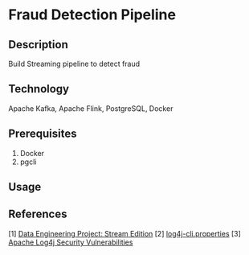 # Fraud Detection Pipeline

## Description

Build Streaming pipeline to detect fraud

## Technology

Apache Kafka, Apache Flink, PostgreSQL, Docker

## Prerequisites

1. Docker
2. pgcli

## Usage

## References
[1] [Data Engineering Project: Stream Edition](https://www.startdataengineering.com/post/data-engineering-project-for-beginners-stream-edition/)
[2] [log4j-cli.properties](https://github.com/apache/flink/blob/release-1.11.0/flink-dist/src/main/flink-bin/conf/log4j-cli.properties)
[3] [Apache Log4j Security Vulnerabilities](https://logging.apache.org/log4j/2.x/security.html)